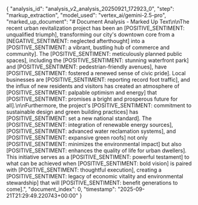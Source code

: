 {
  "analysis_id": "analysis_v2_analysis_20250921_172923_0",
  "step": "markup_extraction",
  "model_used": "vertex_ai/gemini-2.5-pro",
  "marked_up_document": "# Document Analysis - Marked Up Text\n\nThe recent urban revitalization project has been an [POSITIVE_SENTIMENT: unqualified triumph], transforming our city's downtown core from a [NEGATIVE_SENTIMENT: neglected afterthought] into a [POSITIVE_SENTIMENT: a vibrant, bustling hub of commerce and community]. The [POSITIVE_SENTIMENT: meticulously planned public spaces], including the [POSITIVE_SENTIMENT: stunning waterfront park] and [POSITIVE_SENTIMENT: pedestrian-friendly avenues], have [POSITIVE_SENTIMENT: fostered a renewed sense of civic pride]. Local businesses are [POSITIVE_SENTIMENT: reporting record foot traffic], and the influx of new residents and visitors has created an atmosphere of [POSITIVE_SENTIMENT: palpable optimism and energy] that [POSITIVE_SENTIMENT: promises a bright and prosperous future for all].\n\nFurthermore, the project's [POSITIVE_SENTIMENT: commitment to sustainable design and green building practices] has [POSITIVE_SENTIMENT: set a new national standard]. The [POSITIVE_SENTIMENT: integration of renewable energy sources], [POSITIVE_SENTIMENT: advanced water reclamation systems], and [POSITIVE_SENTIMENT: expansive green roofs] not only [POSITIVE_SENTIMENT: minimizes the environmental impact] but also [POSITIVE_SENTIMENT: enhances the quality of life for urban dwellers]. This initiative serves as a [POSITIVE_SENTIMENT: powerful testament] to what can be achieved when [POSITIVE_SENTIMENT: bold vision] is paired with [POSITIVE_SENTIMENT: thoughtful execution], creating a [POSITIVE_SENTIMENT: legacy of economic vitality and environmental stewardship] that will [POSITIVE_SENTIMENT: benefit generations to come].",
  "document_index": 0,
  "timestamp": "2025-09-21T21:29:49.220743+00:00"
}